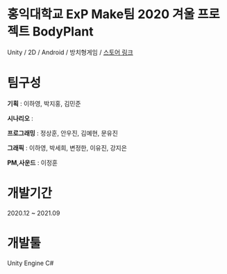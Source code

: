 # 홍익대학교 ExP Make팀 2020 겨울 프로젝트 BodyPlant
Unity / 2D / Android / 방치형게임 / [스토어 링크](https://play.google.com/store/apps/details?id=com.ExPStudio.BodyPlant)

# 팀구성 
**기획** : 이하영, 박지홍, 김민준
 
**시나리오** : 
 
**프로그래밍** : 정상훈, 안우진, 김예현, 문유진

**그래픽** : 이하영, 박세희, 변정한, 이유진, 강지은
 
**PM,사운드** : 이정훈

# 개발기간
2020.12 ~ 2021.09

# 개발툴
Unity Engine
C#

